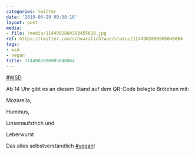 ```yaml
---
categories: twitter
date: '2019-06-29 09:38:16'
layout: post
media:
- file: /media/1144902884393455618.jpg
ref: https://twitter.com/schwarzlichtwue/status/1144902896905048064
tags:
- wsd
- vegan
title: 1144902896905048064
---
```

[#WSD](/t/wsd)

Ab 14 Uhr gibt es an diesem Stand auf dem QR-Code belegte Brötchen mit:

Mozarella,

Hummus,

Linsenaufstrich und

Leberwurst



Das alles selbstverständlich [#vegan](/t/vegan)! 